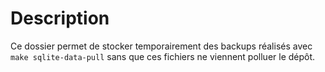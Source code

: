 # Description

Ce dossier permet de stocker temporairement des backups réalisés avec `make sqlite-data-pull` sans que ces fichiers ne viennent polluer le dépôt.

